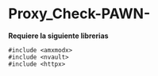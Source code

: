 # Proxy_Check-PAWN-

**Requiere la siguiente librerias**

```PAWN
#include <amxmodx>
#include <nvault>
#include <httpx>
```
